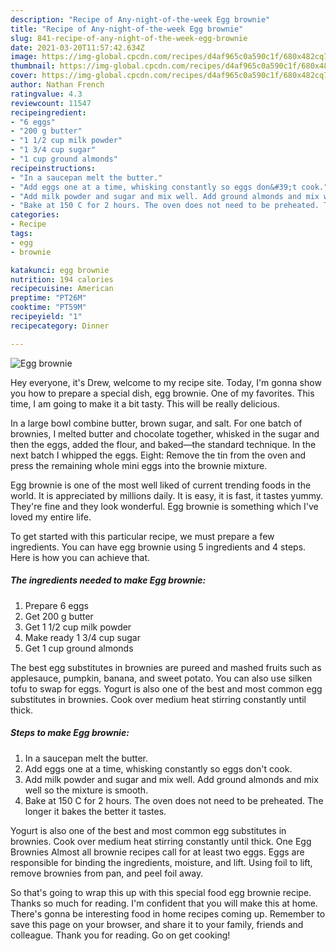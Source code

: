 ```yaml
---
description: "Recipe of Any-night-of-the-week Egg brownie"
title: "Recipe of Any-night-of-the-week Egg brownie"
slug: 841-recipe-of-any-night-of-the-week-egg-brownie
date: 2021-03-20T11:57:42.634Z
image: https://img-global.cpcdn.com/recipes/d4af965c0a590c1f/680x482cq70/egg-brownie-recipe-main-photo.jpg
thumbnail: https://img-global.cpcdn.com/recipes/d4af965c0a590c1f/680x482cq70/egg-brownie-recipe-main-photo.jpg
cover: https://img-global.cpcdn.com/recipes/d4af965c0a590c1f/680x482cq70/egg-brownie-recipe-main-photo.jpg
author: Nathan French
ratingvalue: 4.3
reviewcount: 11547
recipeingredient:
- "6 eggs"
- "200 g butter"
- "1 1/2 cup milk powder"
- "1 3/4 cup sugar"
- "1 cup ground almonds"
recipeinstructions:
- "In a saucepan melt the butter."
- "Add eggs one at a time, whisking constantly so eggs don&#39;t cook."
- "Add milk powder and sugar and mix well. Add ground almonds and mix well so the mixture is smooth."
- "Bake at 150 C for 2 hours. The oven does not need to be preheated. The longer it bakes the better it tastes."
categories:
- Recipe
tags:
- egg
- brownie

katakunci: egg brownie 
nutrition: 194 calories
recipecuisine: American
preptime: "PT26M"
cooktime: "PT59M"
recipeyield: "1"
recipecategory: Dinner

---
```



![Egg brownie](https://img-global.cpcdn.com/recipes/d4af965c0a590c1f/680x482cq70/egg-brownie-recipe-main-photo.jpg)

Hey everyone, it's Drew, welcome to my recipe site. Today, I'm gonna show you how to prepare a special dish, egg brownie. One of my favorites. This time, I am going to make it a bit tasty. This will be really delicious.

In a large bowl combine butter, brown sugar, and salt. For one batch of brownies, I melted butter and chocolate together, whisked in the sugar and then the eggs, added the flour, and baked—the standard technique. In the next batch I whipped the eggs. Eight: Remove the tin from the oven and press the remaining whole mini eggs into the brownie mixture.

Egg brownie is one of the most well liked of current trending foods in the world. It is appreciated by millions daily. It is easy, it is fast, it tastes yummy. They're fine and they look wonderful. Egg brownie is something which I've loved my entire life.


To get started with this particular recipe, we must prepare a few ingredients. You can have egg brownie using 5 ingredients and 4 steps. Here is how you can achieve that.

<!--inarticleads1-->

##### The ingredients needed to make Egg brownie:

1. Prepare 6 eggs
1. Get 200 g butter
1. Get 1 1/2 cup milk powder
1. Make ready 1 3/4 cup sugar
1. Get 1 cup ground almonds


The best egg substitutes in brownies are pureed and mashed fruits such as applesauce, pumpkin, banana, and sweet potato. You can also use silken tofu to swap for eggs. Yogurt is also one of the best and most common egg substitutes in brownies. Cook over medium heat stirring constantly until thick. 

<!--inarticleads2-->

##### Steps to make Egg brownie:

1. In a saucepan melt the butter.
1. Add eggs one at a time, whisking constantly so eggs don&#39;t cook.
1. Add milk powder and sugar and mix well. Add ground almonds and mix well so the mixture is smooth.
1. Bake at 150 C for 2 hours. The oven does not need to be preheated. The longer it bakes the better it tastes.


Yogurt is also one of the best and most common egg substitutes in brownies. Cook over medium heat stirring constantly until thick. One Egg Brownies Almost all brownie recipes call for at least two eggs. Eggs are responsible for binding the ingredients, moisture, and lift. Using foil to lift, remove brownies from pan, and peel foil away. 

So that's going to wrap this up with this special food egg brownie recipe. Thanks so much for reading. I'm confident that you will make this at home. There's gonna be interesting food in home recipes coming up. Remember to save this page on your browser, and share it to your family, friends and colleague. Thank you for reading. Go on get cooking!
